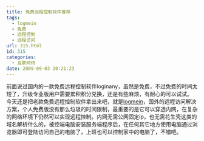 ```yaml
---
title: 免费远程控制软件推荐
tags:
  - logmein
  - 免费
  - 远程控制
  - 远程访问
url: 315.html
id: 315
categories:
  - 互联网络
date: 2009-09-03 20:21:23
---
```


前面说过国内的一款免费远程控制软件loginany，虽然是免费，不过免费的时间太短了，升级专业版用户需要累积积分兑换，还是有些麻烦，有耐心的可以试试。 今天还是把老款免费远程控制软件拿出来吧，就是[logmein](http://www.logmein.com)，国外的远程访问解决方案，个人免费版没有那么垃圾的时间限制，最重要的是它可以穿透内网，在复杂的网络环境下仍然可以实现远程控制。内网无需公网固定ip，也无需花生壳这类的域名解析什么的，被控端电脑安装服务端程序后，在任何其它地方使用电脑通过浏览器即可登陆访问自己的电脑了，上班也可以控制家中的电脑了，不错吧。